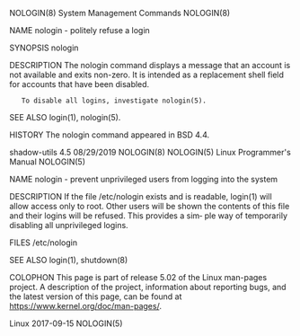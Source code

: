 NOLOGIN(8)                                                                                System Management Commands                                                                               NOLOGIN(8)

NAME
       nologin - politely refuse a login

SYNOPSIS
       nologin

DESCRIPTION
       The nologin command displays a message that an account is not available and exits non-zero. It is intended as a replacement shell field for accounts that have been disabled.

       To disable all logins, investigate nologin(5).

SEE ALSO
       login(1), nologin(5).

HISTORY
       The nologin command appeared in BSD 4.4.

shadow-utils 4.5                                                                                  08/29/2019                                                                                       NOLOGIN(8)
NOLOGIN(5)                                                                                Linux Programmer's Manual                                                                                NOLOGIN(5)

NAME
       nologin - prevent unprivileged users from logging into the system

DESCRIPTION
       If the file /etc/nologin exists and is readable, login(1) will allow access only to root.  Other users will be shown the contents of this file and their logins will be refused.  This provides a sim‐
       ple way of temporarily disabling all unprivileged logins.

FILES
       /etc/nologin

SEE ALSO
       login(1), shutdown(8)

COLOPHON
       This page is part of release 5.02 of the Linux man-pages project.  A description of the project,  information  about  reporting  bugs,  and  the  latest  version  of  this  page,  can  be  found  at
       https://www.kernel.org/doc/man-pages/.

Linux                                                                                             2017-09-15                                                                                       NOLOGIN(5)
